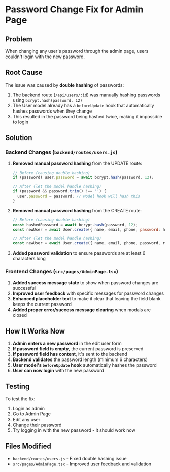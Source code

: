 # Password Change Fix for Admin Page

## Problem
When changing any user's password through the admin page, users couldn't login with the new password.

## Root Cause
The issue was caused by **double hashing** of passwords:

1. The backend route (`/api/users/:id`) was manually hashing passwords using `bcrypt.hash(password, 12)`
2. The User model already has a `beforeUpdate` hook that automatically hashes passwords when they change
3. This resulted in the password being hashed twice, making it impossible to login

## Solution

### Backend Changes (`backend/routes/users.js`)

1. **Removed manual password hashing** from the UPDATE route:
   ```javascript
   // Before (causing double hashing)
   if (password) user.password = await bcrypt.hash(password, 12);
   
   // After (let the model handle hashing)
   if (password && password.trim() !== '') {
     user.password = password; // Model hook will hash this
   }
   ```

2. **Removed manual password hashing** from the CREATE route:
   ```javascript
   // Before (causing double hashing)
   const hashedPassword = await bcrypt.hash(password, 12);
   const newUser = await User.create({ name, email, phone, password: hashedPassword, role });
   
   // After (let the model handle hashing)
   const newUser = await User.create({ name, email, phone, password, role });
   ```

3. **Added password validation** to ensure passwords are at least 6 characters long

### Frontend Changes (`src/pages/AdminPage.tsx`)

1. **Added success message state** to show when password changes are successful
2. **Improved user feedback** with specific messages for password changes
3. **Enhanced placeholder text** to make it clear that leaving the field blank keeps the current password
4. **Added proper error/success message clearing** when modals are closed

## How It Works Now

1. **Admin enters a new password** in the edit user form
2. **If password field is empty**, the current password is preserved
3. **If password field has content**, it's sent to the backend
4. **Backend validates** the password length (minimum 6 characters)
5. **User model's `beforeUpdate` hook** automatically hashes the password
6. **User can now login** with the new password

## Testing

To test the fix:
1. Login as admin
2. Go to Admin Page
3. Edit any user
4. Change their password
5. Try logging in with the new password - it should work now

## Files Modified

- `backend/routes/users.js` - Fixed double hashing issue
- `src/pages/AdminPage.tsx` - Improved user feedback and validation 
